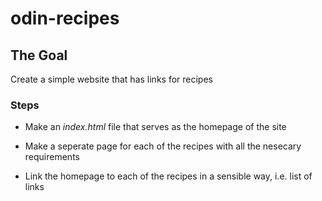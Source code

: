 # odin-recipes

## The Goal
Create a simple website that has links for recipes

### Steps
* Make an *index.html* file that serves as the homepage of the site

* Make a seperate page for each of the recipes with all the nesecary requirements 

* Link the homepage to each of the recipes in a sensible way, i.e. list of links